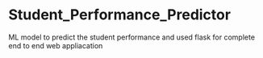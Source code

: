 # Student_Performance_Predictor
ML model to predict the student performance and used flask for complete end to end web appliacation
